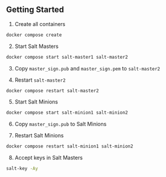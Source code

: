 ## Getting Started
1. Create all containers
```bash
docker compose create
```

2. Start Salt Masters
```bash
docker compose start salt-master1 salt-master2
```

3. Copy `master_sign.pub` and `master_sign.pem` to `salt-master2`

4. Restart `salt-master2`
```bash
docker compose restart salt-master2
```

5. Start Salt Minions
```bash
docker compose start salt-minion1 salt-minion2
```

6. Copy `master_sign.pub` to Salt Minions

7. Restart Salt Minions
```bash
docker compose restart salt-minion1 salt-minion2
```

8. Accept keys in Salt Masters
```bash
salt-key -Ay
```
